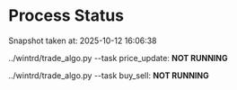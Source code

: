 # Process Status

Snapshot taken at: 2025-10-12 16:06:38

../wintrd/trade_algo.py --task price_update: **NOT RUNNING**

../wintrd/trade_algo.py --task buy_sell: **NOT RUNNING**

